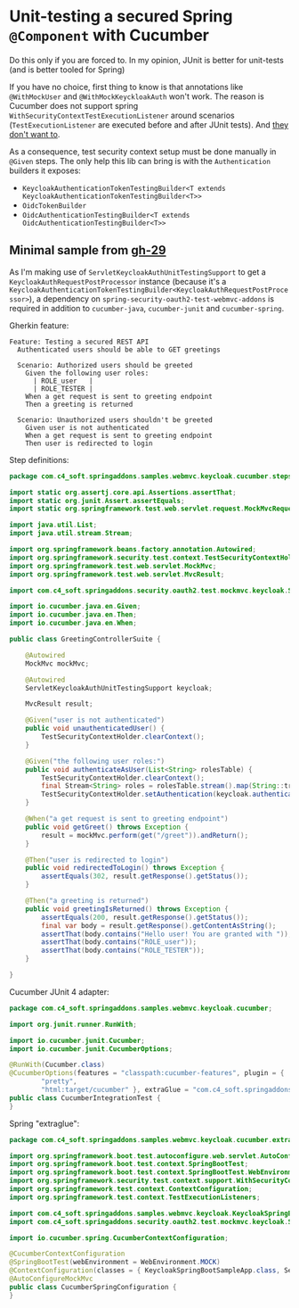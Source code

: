 # Unit-testing a secured Spring `@Component` with Cucumber

Do this only if you are forced to. In my opinion, JUnit is better for unit-tests (and is better tooled for Spring)

If you have no choice, first thing to know is that annotations like `@WithMockUser` and `@WithMockKeyckloakAuth` won't work.
The reason is Cucumber does not support spring `WithSecurityContextTestExecutionListener` around scenarios (`TestExecutionListener` are executed before and after JUnit tests). And [they don't want to](https://github.com/cucumber/cucumber-jvm/issues/2408).

As a consequence, test security context setup must be done manually in `@Given` steps. The only help this lib can bring is with the `Authentication` builders it exposes:
- `KeycloakAuthenticationTokenTestingBuilder<T extends KeycloakAuthenticationTokenTestingBuilder<T>>`
- `OidcTokenBuilder`
- `OidcAuthenticationTestingBuilder<T extends OidcAuthenticationTestingBuilder<T>>`

## Minimal sample from [gh-29](https://github.com/ch4mpy/spring-addons/issues/29)

As I'm making use of `ServletKeycloakAuthUnitTestingSupport` to get a `KeycloakAuthRequestPostProcessor` instance (because it's a `KeycloakAuthenticationTokenTestingBuilder<KeycloakAuthRequestPostProcessor>`), a dependency on `spring-security-oauth2-test-webmvc-addons` is required in addition to `cucumber-java`, `cucumber-junit` and `cucumber-spring`.

Gherkin feature:
```
Feature: Testing a secured REST API
  Authenticated users should be able to GET greetings

  Scenario: Authorized users should be greeted
    Given the following user roles:
      | ROLE_user   |
      | ROLE_TESTER |
    When a get request is sent to greeting endpoint
    Then a greeting is returned

  Scenario: Unauthorized users shouldn't be greeted
    Given user is not authenticated
    When a get request is sent to greeting endpoint
    Then user is redirected to login
```

Step definitions:
``` java
package com.c4_soft.springaddons.samples.webmvc.keycloak.cucumber.steps;

import static org.assertj.core.api.Assertions.assertThat;
import static org.junit.Assert.assertEquals;
import static org.springframework.test.web.servlet.request.MockMvcRequestBuilders.get;

import java.util.List;
import java.util.stream.Stream;

import org.springframework.beans.factory.annotation.Autowired;
import org.springframework.security.test.context.TestSecurityContextHolder;
import org.springframework.test.web.servlet.MockMvc;
import org.springframework.test.web.servlet.MvcResult;

import com.c4_soft.springaddons.security.oauth2.test.mockmvc.keycloak.ServletKeycloakAuthUnitTestingSupport;

import io.cucumber.java.en.Given;
import io.cucumber.java.en.Then;
import io.cucumber.java.en.When;

public class GreetingControllerSuite {

	@Autowired
	MockMvc mockMvc;

	@Autowired
	ServletKeycloakAuthUnitTestingSupport keycloak;

	MvcResult result;

	@Given("user is not authenticated")
	public void unauthenticatedUser() {
		TestSecurityContextHolder.clearContext();
	}

	@Given("the following user roles:")
	public void authenticateAsUser(List<String> rolesTable) {
		TestSecurityContextHolder.clearContext();
		final Stream<String> roles = rolesTable.stream().map(String::trim);
		TestSecurityContextHolder.setAuthentication(keycloak.authentication().authorities(roles).build());
	}

	@When("a get request is sent to greeting endpoint")
	public void getGreet() throws Exception {
		result = mockMvc.perform(get("/greet")).andReturn();
	}

	@Then("user is redirected to login")
	public void redirectedToLogin() throws Exception {
		assertEquals(302, result.getResponse().getStatus());
	}

	@Then("a greeting is returned")
	public void greetingIsReturned() throws Exception {
		assertEquals(200, result.getResponse().getStatus());
		final var body = result.getResponse().getContentAsString();
		assertThat(body.contains("Hello user! You are granted with "));
		assertThat(body.contains("ROLE_user"));
		assertThat(body.contains("ROLE_TESTER"));
	}

}
```

Cucumber JUnit 4 adapter:
``` java
package com.c4_soft.springaddons.samples.webmvc.keycloak.cucumber;

import org.junit.runner.RunWith;

import io.cucumber.junit.Cucumber;
import io.cucumber.junit.CucumberOptions;

@RunWith(Cucumber.class)
@CucumberOptions(features = "classpath:cucumber-features", plugin = {
		"pretty",
		"html:target/cucumber" }, extraGlue = "com.c4_soft.springaddons.samples.webmvc.keycloak.cucumber.extraglue")
public class CucumberIntegrationTest {
}
```

Spring "extraglue":
``` java
package com.c4_soft.springaddons.samples.webmvc.keycloak.cucumber.extraglue;

import org.springframework.boot.test.autoconfigure.web.servlet.AutoConfigureMockMvc;
import org.springframework.boot.test.context.SpringBootTest;
import org.springframework.boot.test.context.SpringBootTest.WebEnvironment;
import org.springframework.security.test.context.support.WithSecurityContextTestExecutionListener;
import org.springframework.test.context.ContextConfiguration;
import org.springframework.test.context.TestExecutionListeners;

import com.c4_soft.springaddons.samples.webmvc.keycloak.KeycloakSpringBootSampleApp;
import com.c4_soft.springaddons.security.oauth2.test.mockmvc.keycloak.ServletKeycloakAuthUnitTestingSupport;

import io.cucumber.spring.CucumberContextConfiguration;

@CucumberContextConfiguration
@SpringBootTest(webEnvironment = WebEnvironment.MOCK)
@ContextConfiguration(classes = { KeycloakSpringBootSampleApp.class, ServletKeycloakAuthUnitTestingSupport.class })
@AutoConfigureMockMvc
public class CucumberSpringConfiguration {
}
```
